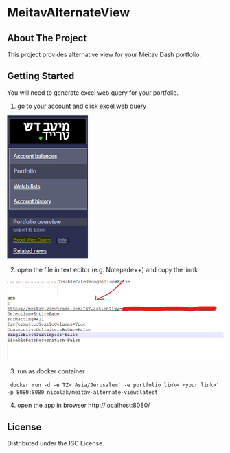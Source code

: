 # MeitavAlternateView

## About The Project
This project provides alternative view for your Meitav Dash portfolio.

## Getting Started
You will need to generate excel web query for your portfolio.

1. go to your account and click excel web query

![Excel Web Query](images/excel.png)

2. open the file in text editor (e.g. Notepade++) and copy the linnk

![Get the Link](images/link.png)

3. run as docker container

````  docker run -d -e TZ='Asia/Jerusalem' -e portfolio_link='<your link>' -p 8080:8080 nicolak/meitav-alternate-view:latest ````

4. open the app in browser http://localhost:8080/



## License
Distributed under the ISC License.
